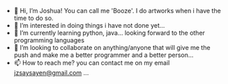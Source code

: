- 👋 Hi, I’m Joshua! You can call me 'Booze'. I do artworks when i have the time to do so.
- 👀 I’m interested in doing things i have not done yet...
- 🌱 I’m currently learning python, java... looking forward to the other programming languages
- 💞️ I’m looking to collaborate on anything/anyone that will give me the push and make me a better programmer and a better person...
- 📫 How to reach me? you can contact me on my email jzsaysayen@gmail.com ...

<!---
jzsaysayen/jzsaysayen is a ✨ special ✨ repository because its `README.md` (this file) appears on your GitHub profile.
You can click the Preview link to take a look at your changes.
--->
